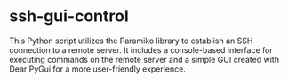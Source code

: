 # ssh-gui-control
This Python script utilizes the Paramiko library to establish an SSH connection to a remote server. It includes a console-based interface for executing commands on the remote server and a simple GUI created with Dear PyGui for a more user-friendly experience. 

